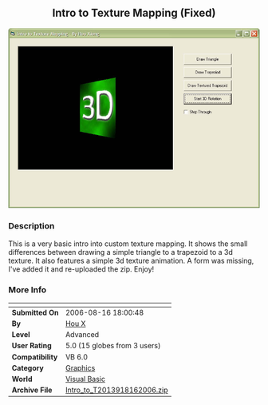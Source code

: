 ﻿<div align="center">

## Intro to Texture Mapping \(Fixed\)

<img src="PIC200681608247853.jpg">
</div>

### Description

This is a very basic intro into custom texture mapping. It shows the small differences between drawing a simple triangle to a trapezoid to a 3d texture. It also features a simple 3d texture animation. A form was missing, I've added it and re-uploaded the zip. Enjoy!
 
### More Info
 


<span>             |<span>
---                |---
**Submitted On**   |2006-08-16 18:00:48
**By**             |[Hou X](https://github.com/Planet-Source-Code/PSCIndex/blob/master/ByAuthor/hou-x.md)
**Level**          |Advanced
**User Rating**    |5.0 (15 globes from 3 users)
**Compatibility**  |VB 6\.0
**Category**       |[Graphics](https://github.com/Planet-Source-Code/PSCIndex/blob/master/ByCategory/graphics__1-46.md)
**World**          |[Visual Basic](https://github.com/Planet-Source-Code/PSCIndex/blob/master/ByWorld/visual-basic.md)
**Archive File**   |[Intro\_to\_T2013918162006\.zip](https://github.com/Planet-Source-Code/hou-x-intro-to-texture-mapping-fixed__1-66285/archive/master.zip)








